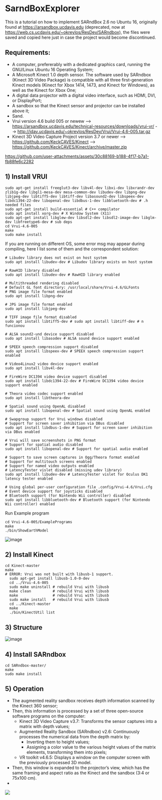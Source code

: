 # SarndBoxExplorer

This is a tutorial on how to implement SARndBox 2.6 no Ubuntu 16, originally found at https://arsandbox.ucdavis.edu (deprecated, now at https://web.cs.ucdavis.edu/~okreylos/ResDev/SARndbox), the files were saved and copied here just in case the project would become discontinued.

## Requirements:

- A computer, prefererably with a dedicated graphics card, running the GNU/Linux Ubuntu 16 Operating System;
- A Microsoft Kinect 1.0 depth sensor. The software used by SARndbox (Kinect 3D Video Package) is compatible with all three first-generation Kinect models (Kinect for Xbox 1414, 1473, and Kinect for Windows), as well as the Kinect for Xbox One;
- A digital data projector with a digital video interface, such as HDMI, DVI, or DisplayPort;
- A sandbox so that the Kinect sensor and projector can be installed above it;
- Sand.
- Vrui version 4.6 build 005 or newew --> https://arsandbox.ucdavis.edu/technical-resources/downloads/vrui-vr/ --> http://idav.ucdavis.edu/~okreylos/ResDev/Vrui/Vrui-4.6-005.tar.gz
- Kinect 3D Video Capture Project version 3.7 or newer --> https://github.com/KeckCAVES/Kinect --> https://github.com/KeckCAVES/Kinect/archive/master.zip

https://github.com/user-attachments/assets/30c88169-b188-4f17-b7a1-fb88fe6c2282

## 1) Install VRUI

```shell
sudo apt-get install freeglut3-dev libv4l-dev libxi-dev libxrandr-dev zlib1g-dev libgl1-mesa-dev mesa-common-dev libudev-dev libpng-dev libjpeg-dev libtiff5-dev libtiff-dev libasound2-dev libspeex-dev libdc1394-22-dev libopenal-dev libdbus-1-dev libbluetooth-dev # .h needed files
sudo apt-get install build-essential # C++ compilator
sudo apt install xorg-dev # X Window System (X11)
sudo apt-get install libglew-dev libsdl2-dev libsdl2-image-dev libglm-dev libfreetype6-dev # sub deps
cd Vrui-4.6-005
make
sudo make install
```

If you are running on different OS, some error msg may appear during compiling, here I list some of them and the correspondent solution:

```shell
# Libudev library does not exist on host system 
sudo apt install libudev-dev # Libudev library exists on host system

# RawHID library disabled
sudo apt install libudev-dev # RawHID library enabled

# Multithreaded rendering disabled
# Default GL font directory: /usr/local/share/Vrui-4.6/GLFonts
# PNG image file format enabled
sudo apt install libpng-dev

# JPG image file format enabled
sudo apt install libjpeg-dev

# TIFF image file format disabled
sudo apt install libtiff5-dev # sudo apt install libtiff-dev # n funcionou

# ALSA sound2-und device support disabled
sudo apt install libasodev # ALSA sound device support enabled

# SPEEX speech compression support disabled
sudo apt install libspeex-dev # SPEEX speech compression support enabled

# Video4Linux2 video device support enabled
sudo apt install libv4l-dev

# FireWire DC1394 video device support disabled
sudo apt install libdc1394-22-dev # FireWire DC1394 video device support enabled  

# Theora video codec support enabled
sudo apt install libtheora-dev

# Spatial sound using OpenAL disabled
sudo apt install libopenal-dev # Spatial sound using OpenAL enabled

# Swapgroup support for Vrui windows disabled
# Support for screen saver inhibition via DBus disabled
sudo apt install libdbus-1-dev # Support for screen saver inhibition via DBus enabled

# Vrui will save screenshots in PNG format
# Support for spatial audio disabled
sudo apt install libopenal-dev # Support for spatial audio enabled

# Support to save screen captures in Ogg/Theora format enabled
# Support for multitouch screens enabled
# Support for named video outputs enabled
# LatencyTester vislet disabled (missing udev library)
sudo apt install libudev-dev # LatencyTester vislet for Oculus DK1 latency tester enabled

# Using global per-user configuration file .config/Vrui-4.6/Vrui.cfg
# Event device support for joysticks disabled
# Bluetooth support (for Nintendo Wii controller) disabled
sudo apt install libbluetooth-dev # Bluetooth support (for Nintendo Wii controller) enabled
```

Run Example program

```shell
cd Vrui-4.6-005/ExamplePrograms
make
./bin/ShowEarthModel
```

![image](earth.png)

## 2) Install Kinect

```shell
cd Kinect-master
make
# ERROR: Vrui was not built with libusb-1 support.
  sudo apt-get install libusb-1.0-0-dev 
  cd ../Vrui-4.6-005
  sudo make uninstall # rebuild Vrui with libusb
  make clean          # rebuild Vrui with libusb
  make                # rebuild Vrui with libusb
  sudo make install   # rebuild Vrui with libusb
  cd ../Kinect-master
  make
  ./bin/KinectUtil list
```

## 3) Structure

![image](structure.png)

## 4) Install SARndbox

```shell
cd SARndbox-master/
make
sudo make install
```

## 5) Operation 

- The augmented reality sandbox receives depth information scanned by the Kinect 360 sensor;
- Then, this information is processed by a set of three open-source software programs on the computer:
  - Kinect 3D Video Capture v3.7: Transforms the sensor captures into a matrix with depth values;
  - Augmented Reality Sandbox (SARndbox) v2.6: Continuously processes the numerical data from the depth matrix by:
    - Inverting them to height values;
    - Assigning a color value to the various height values of the matrix elements, transforming them into pixels;
  - VR toolkit v4.6.5: Displays a window on the computer screen with the previously processed 3D model.
- Then, this window is expanded to the projector’s view, which has the same framing and aspect ratio as the Kinect and the sandbox (3:4 or 75x100 cm).
- 
<img src="sardbox1.jpeg">
